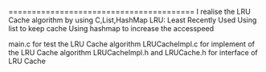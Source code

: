 ========================================
I realise the LRU Cache algorithm by using C,List,HashMap
LRU:	Least Recently Used
Using list to keep cache 
Using hashmap to increase the accesspeed

main.c for test the LRU Cache algorithm
LRUCacheImpl.c for implement of the LRU Cache algorithm
LRUCacheImpl.h and LRUCache.h for interface of LRU Cache
